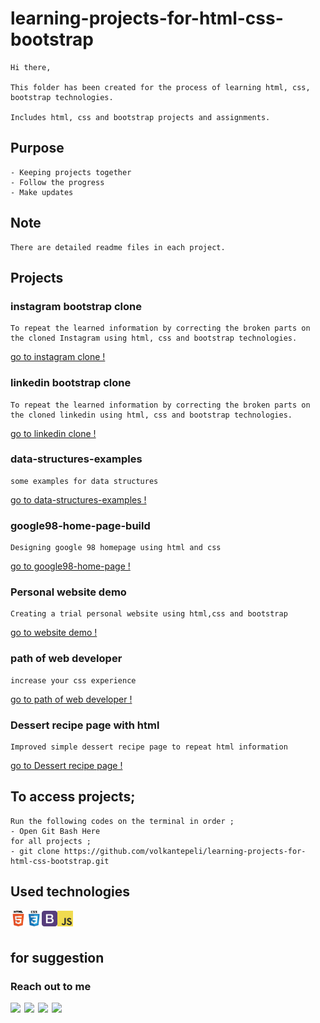 # learning-projects-for-html-css-bootstrap

```
Hi there,

This folder has been created for the process of learning html, css, bootstrap technologies.

Includes html, css and bootstrap projects and assignments.
```
## Purpose
```
- Keeping projects together
- Follow the progress
- Make updates
```
## Note
```
There are detailed readme files in each project.
```
## Projects

### instagram bootstrap clone
```
To repeat the learned information by correcting the broken parts on the cloned Instagram using html, css and bootstrap technologies.
```
[go to instagram clone !](https://github.com/volkantepeli/learning-projects-for-html-css-bootstrap/tree/master/broken-instagram-fixed)

### linkedin bootstrap clone
```
To repeat the learned information by correcting the broken parts on the cloned linkedin using html, css and bootstrap technologies.
```
[go to linkedin clone !](https://github.com/volkantepeli/learning-projects-for-html-css-bootstrap/tree/master/broken-linkedin-fixed)

### data-structures-examples
```
some examples for data structures
```
[go to data-structures-examples !](https://github.com/volkantepeli/learning-projects-for-html-css-bootstrap/tree/master/data-structures-examples)

### google98-home-page-build
```
Designing google 98 homepage using html and css
```
[go to google98-home-page !](https://github.com/volkantepeli/learning-projects-for-html-css-bootstrap/tree/master/google98-home-page-build)

### Personal website demo
```
Creating a trial personal website using html,css and bootstrap
```
[go to website demo !](https://github.com/volkantepeli/learning-projects-for-html-css-bootstrap/tree/master/web-work-for-xoxsoft)

### path of web developer
```
increase your css experience
```
[go to path of web developer !](https://github.com/volkantepeli/learning-projects-for-html-css-bootstrap/tree/master/update2-map-for-front-end)

### Dessert recipe page with html
```
Improved simple dessert recipe page to repeat html information
```
[go to Dessert recipe page !](https://github.com/volkantepeli/learning-projects-for-html-css-bootstrap/tree/master/practice2-for-html)


## To access projects;
```
Run the following codes on the terminal in order ;
- Open Git Bash Here 
for all projects ;
- git clone https://github.com/volkantepeli/learning-projects-for-html-css-bootstrap.git
```


## Used technologies
<img align="left" src="https://raw.githubusercontent.com/github/explore/80688e429a7d4ef2fca1e82350fe8e3517d3494d/topics/html/html.png" width="25" height="25" />
<img align="left" src="https://raw.githubusercontent.com/github/explore/80688e429a7d4ef2fca1e82350fe8e3517d3494d/topics/css/css.png" width="25" height="25" />
<img align="left" src="https://raw.githubusercontent.com/github/explore/80688e429a7d4ef2fca1e82350fe8e3517d3494d/topics/bootstrap/bootstrap.png" width="25" height="25" />
<img align="left" src="https://raw.githubusercontent.com/github/explore/80688e429a7d4ef2fca1e82350fe8e3517d3494d/topics/javascript/javascript.png" width="25" height="25" />
<br>
</br>

## for suggestion
### Reach out to me 
[twitter]: https://twitter.com/volkantepelii
[linkedin]: https://www.linkedin.com/in/volkantepeli/
[stackoverflow]: https://stackoverflow.com/
[fiverr]: https://www.fiverr.com/xoxsoft

[<img width="22" src="https://unpkg.com/simple-icons@v6/icons/twitter.svg" align="left" />][twitter]
[<img width="22" src="https://unpkg.com/simple-icons@v6/icons/linkedin.svg" align="left" />][linkedin]
[<img width="22" src="https://unpkg.com/simple-icons@v6/icons/stackoverflow.svg" align="left" />][stackoverflow]
[<img width="22" src="https://unpkg.com/simple-icons@v6/icons/fiverr.svg" align="left" />][fiverr]